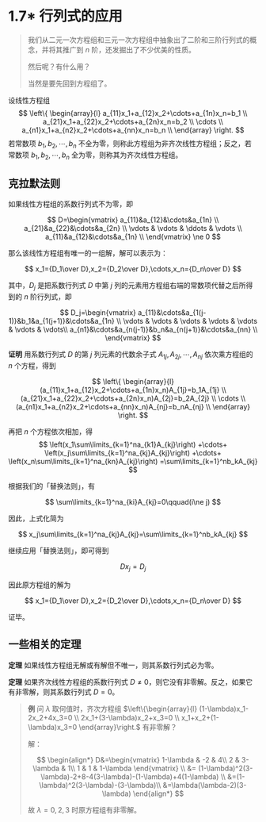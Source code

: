 # 1.7\* 行列式的应用

> 我们从二元一次方程组和三元一次方程组中抽象出了二阶和三阶行列式的概念，并将其推广到 $n$ 阶，还发掘出了不少优美的性质。
>
> 然后呢？有什么用？
>
> 当然是要先回到方程组了。

设线性方程组
$$
\left\{
\begin{array}{l}
a_{11}x_1+a_{12}x_2+\cdots+a_{1n}x_n=b_1 \\
a_{21}x_1+a_{22}x_2+\cdots+a_{2n}x_n=b_2 \\
\cdots \\
a_{n1}x_1+a_{n2}x_2+\cdots+a_{nn}x_n=b_n \\
\end{array}
\right.
$$
若常数项 $b_1,b_2,\cdots,b_n$ 不全为零，则称此方程组为非齐次线性方程组；反之，若常数项 $b_1,b_2,\cdots,b_n$ 全为零，则称其为齐次线性方程组。

## 克拉默法则

如果线性方程组的系数行列式不为零，即

$$
D=\begin{vmatrix}
 a_{11}&a_{12}&\cdots&a_{1n} \\
 a_{21}&a_{22}&\cdots&a_{2n} \\
 \vdots & \vdots & \ddots & \vdots \\
 a_{11}&a_{12}&\cdots&a_{1n} \\
\end{vmatrix}
\ne 0
$$

那么该线性方程组有唯一的一组解，解可以表示为：

$$
x_1={D_1\over D},x_2={D_2\over D},\cdots,x_n={D_n\over D}
$$

其中，$D_j$ 是把系数行列式 $D$ 中第 $j$ 列的元素用方程组右端的常数项代替之后所得到的 $n$ 阶行列式，即

$$
D_j=\begin{vmatrix}
 a_{11}&\cdots&a_{1(j-1)}&b_1&a_{1(j+1)}&\cdots&a_{1n} \\
 \vdots & \vdots & \vdots & \vdots & \vdots & \vdots & \vdots\\
 a_{n1}&\cdots&a_{n(j-1)}&b_n&a_{n(j+1)}&\cdots&a_{nn} \\
\end{vmatrix}
$$

**证明** 用系数行列式 $D$ 的第 $j$ 列元素的代数余子式 $A_{1j},A_{2j},\cdots,A_{nj}$ 依次乘方程组的 $n$ 个方程，得到

$$
\left\{
\begin{array}{l}
(a_{11}x_1+a_{12}x_2+\cdots+a_{1n}x_n)A_{1j}=b_1A_{1j} \\
(a_{21}x_1+a_{22}x_2+\cdots+a_{2n}x_n)A_{2j}=b_2A_{2j} \\
\cdots \\
(a_{n1}x_1+a_{n2}x_2+\cdots+a_{nn}x_n)A_{nj}=b_nA_{nj} \\
\end{array}
\right.
$$

再把 $n$ 个方程依次相加，得
$$
\left(x_1\sum\limits_{k=1}^na_{k1}A_{kj}\right)
+\cdots+
\left(x_j\sum\limits_{k=1}^na_{kj}A_{kj}\right)
+\cdots+
\left(x_n\sum\limits_{k=1}^na_{kn}A_{kj}\right)
=\sum\limits_{k=1}^nb_kA_{kj}
$$

根据我们的「替换法则」，有

$$
\sum\limits_{k=1}^na_{ki}A_{kj}=0\qquad(i\ne j)
$$

因此，上式化简为

$$
x_j\sum\limits_{k=1}^na_{kj}A_{kj}=\sum\limits_{k=1}^nb_kA_{kj}
$$

继续应用「替换法则」，即可得到

$$
Dx_j=D_j
$$

因此原方程组的解为

$$
x_1={D_1\over D},x_2={D_2\over D},\cdots,x_n={D_n\over D}
$$

证毕。

## 一些相关的定理

**定理** 如果线性方程组无解或有解但不唯一，则其系数行列式必为零。

**定理** 如果齐次线性方程组的系数行列式 $D\ne0$，则它没有非零解。反之，如果它有非零解，则其系数行列式 $D=0$。

> **例** 问 $\lambda$ 取何值时，齐次方程组 $\left\{\begin{array}{l} (1-\lambda)x_1-2x_2+4x_3=0 \\ 2x_1+(3-\lambda)x_2+x_3=0 \\ x_1+x_2+(1-\lambda)x_3=0 \end{array}\right.$ 有非零解？
>
> 解：
> 
> $$
> \begin{align*}
> D&=\begin{vmatrix}
>  1-\lambda & -2 & 4\\
>  2 & 3-\lambda & 1\\
>  1 & 1 & 1-\lambda
> \end{vmatrix} \\
> &= (1-\lambda)^2(3-\lambda)-2+8-4(3-\lambda)-(1-\lambda)+4(1-\lambda) \\
> &=(1-\lambda)^2(3-\lambda)-(3-\lambda)\\
> &=\lambda(\lambda-2)(3-\lambda)
> \end{align*}
> $$
> 
> 故 $\lambda=0,2,3$ 时原方程组有非零解。

